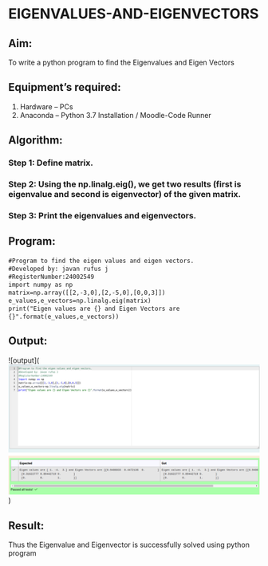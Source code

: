 # EIGENVALUES-AND-EIGENVECTORS
## Aim:
To write a python program to find the Eigenvalues and Eigen Vectors
## Equipment’s required:
1. 	Hardware – PCs
2. 	Anaconda – Python 3.7 Installation / Moodle-Code Runner
## Algorithm:
### Step 1: Define matrix.
### Step 2: Using the np.linalg.eig(),  we get two results (first is eigenvalue and second is eigenvector) of the given matrix.
### Step 3: Print the eigenvalues and eigenvectors.


## Program:
~~~
#Program to find the eigen values and eigen vectors.
#Developed by: javan rufus j
#RegisterNumber:24002549
import numpy as np
matrix=np.array([[2,-3,0],[2,-5,0],[0,0,3]])
e_values,e_vectors=np.linalg.eig(matrix)
print("Eigen values are {} and Eigen Vectors are {}".format(e_values,e_vectors))
~~~

## Output:
![output](![Alt text](<Screenshot from 2024-12-26 14-42-13.png>))
## Result:
Thus the Eigenvalue and Eigenvector is successfully solved using python program
